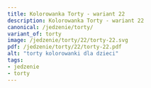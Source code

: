 ```yaml
---
title: Kolorowanka Torty - wariant 22
description: Kolorowanka Torty - wariant 22
canonical: /jedzenie/torty/
variant_of: torty
image: /jedzenie/torty/22/torty-22.svg
pdf: /jedzenie/torty/22/torty-22.pdf
alt: "torty kolorowanki dla dzieci"
tags:
- jedzenie
- torty
---
```

